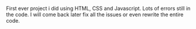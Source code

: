First ever project i did using HTML, CSS and Javascript. 
Lots of errors still in the code. I will come back later fix all the issues or even rewrite the entire code. 
